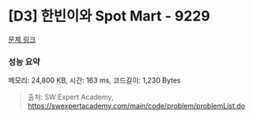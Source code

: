 # [D3] 한빈이와 Spot Mart - 9229 

[문제 링크](https://swexpertacademy.com/main/code/problem/problemDetail.do?contestProbId=AW8Wj7cqbY0DFAXN) 

### 성능 요약

메모리: 24,800 KB, 시간: 163 ms, 코드길이: 1,230 Bytes



> 출처: SW Expert Academy, https://swexpertacademy.com/main/code/problem/problemList.do